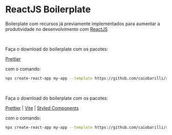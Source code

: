 # ReactJS Boilerplate

Boilerplate com recursos já previamente implementados para aumentar a produtividade no desenvolvimento com [ReactJS](https://reactjs.org/)

<br>

Faça o download do boilerplate com os pacotes:

[Prettier](https://prettier.io/)

com o comando:

```sh
npx create-react-app my-app --template https://github.com/caiobarilli/reactjs-boilerplate/tree/main/vite-eslint-prettier
```
<br>

Faça o download do boilerplate com os pacotes:

[Prettier](https://prettier.io/)
| [Vite](https://vitejs.dev/)
| [Styled Components](https://styled-components.com/)


com o comando:

```sh
npx create-react-app my-app --template https://github.com/caiobarilli/reactjs-boilerplate/tree/main/vite-plopjs-styledcomponents
```
